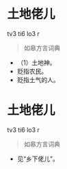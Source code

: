 # 土地佬儿
tv3 ti6 lo3 r
> 如皋方言词典
- （1）土地神。
- 贬指农民。
- 贬指土气的人。

# 土地佬儿
tv3 ti6 lo3 r
> 如皋方言词典
- 见“乡下佬儿”。
